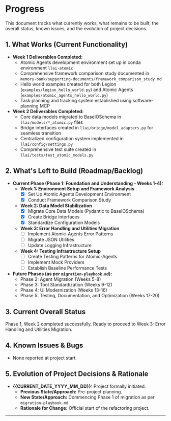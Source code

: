 # Progress

This document tracks what currently works, what remains to be built, the overall status, known issues, and the evolution of project decisions.

## 1. What Works (Current Functionality)
*   **Week 1 Deliverables Completed:**
    *   Atomic Agents development environment set up in conda environment `llai-atomic`
    *   Comprehensive framework comparison study documented in `memory-bank/supporting-documents/framework_comparison_study.md`
    *   Hello world examples created for both Legion (`examples/legion_hello_world.py`) and Atomic Agents (`examples/atomic_agents_hello_world.py`)
    *   Task planning and tracking system established using software-planning MCP
*   **Week 2 Deliverables Completed:**
    *   Core data models migrated to BaseIOSchema in `llai/models/*_atomic.py` files
    *   Bridge interfaces created in `llai/bridge/model_adapters.py` for seamless transition
    *   Centralized configuration system implemented in `llai/config/settings.py`
    *   Comprehensive test suite created in `llai/tests/test_atomic_models.py`

## 2. What's Left to Build (Roadmap/Backlog)
*   **Current Phase (Phase 1: Foundation and Understanding - Weeks 1-4):**
    *   **Week 1: Environment Setup and Framework Analysis**
        *   [x] Set Up Atomic Agents Development Environment
        *   [x] Conduct Framework Comparison Study
    *   **Week 2: Data Model Stabilization**
        *   [x] Migrate Core Data Models (Pydantic to BaseIOSchema)
        *   [x] Create Bridge Interfaces
        *   [x] Standardize Configuration Models
    *   **Week 3: Error Handling and Utilities Migration**
        *   [ ] Implement Atomic-Agents Error Patterns
        *   [ ] Migrate JSON Utilities
        *   [ ] Update Logging Infrastructure
    *   **Week 4: Testing Infrastructure Setup**
        *   [ ] Create Testing Patterns for Atomic-Agents
        *   [ ] Implement Mock Providers
        *   [ ] Establish Baseline Performance Tests
*   **Future Phases (as per `migration-playbook.md`):**
    *   Phase 2: Agent Migration (Weeks 5-8)
    *   Phase 3: Tool Standardization (Weeks 9-12)
    *   Phase 4: UI Modernization (Weeks 13-16)
    *   Phase 5: Testing, Documentation, and Optimization (Weeks 17-20)

## 3. Current Overall Status
Phase 1, Week 2 completed successfully. Ready to proceed to Week 3: Error Handling and Utilities Migration.

## 4. Known Issues & Bugs
*   None reported at project start.

## 5. Evolution of Project Decisions & Rationale
*   **{{CURRENT_DATE_YYYY_MM_DD}}:** Project formally initiated.
    *   **Previous State/Approach:** Pre-project planning.
    *   **New State/Approach:** Commencing Phase 1 of migration as per `migration-playbook.md`.
    *   **Rationale for Change:** Official start of the refactoring project.

---
